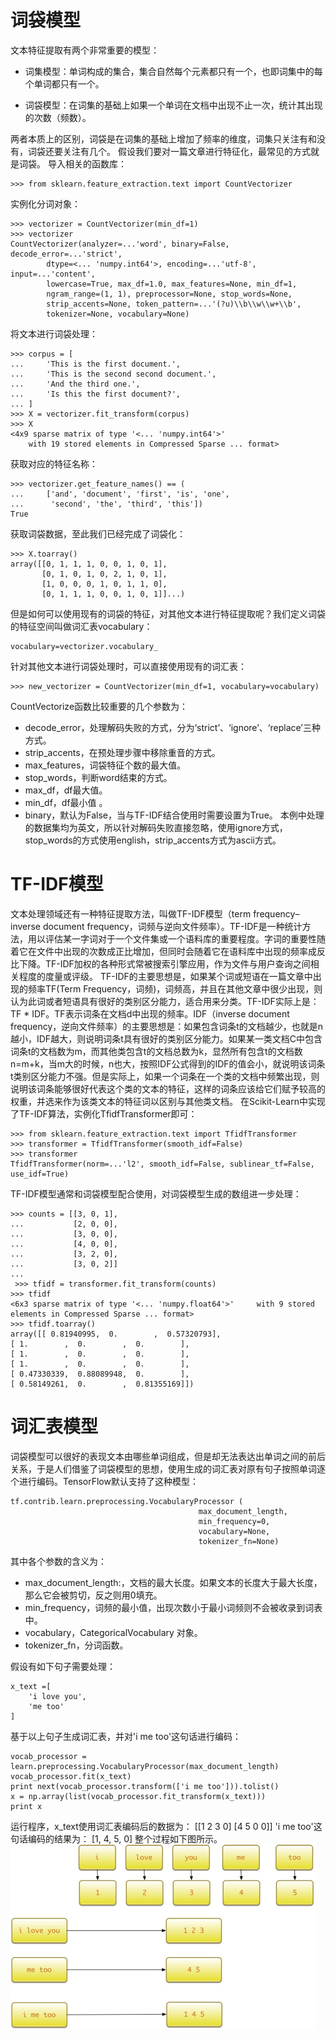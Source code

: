 # 词袋模型
文本特征提取有两个非常重要的模型：

- 词集模型：单词构成的集合，集合自然每个元素都只有一个，也即词集中的每个单词都只有一个。

- 词袋模型：在词集的基础上如果一个单词在文档中出现不止一次，统计其出现的次数（频数）。

两者本质上的区别，词袋是在词集的基础上增加了频率的维度，词集只关注有和没有，词袋还要关注有几个。
假设我们要对一篇文章进行特征化，最常见的方式就是词袋。
导入相关的函数库：

    >>> from sklearn.feature_extraction.text import CountVectorizer

实例化分词对象：

    >>> vectorizer = CountVectorizer(min_df=1)
    >>> vectorizer                    
    CountVectorizer(analyzer=...'word', binary=False, decode_error=...'strict',
            dtype=<... 'numpy.int64'>, encoding=...'utf-8', input=...'content',
            lowercase=True, max_df=1.0, max_features=None, min_df=1,
            ngram_range=(1, 1), preprocessor=None, stop_words=None,
            strip_accents=None, token_pattern=...'(?u)\\b\\w\\w+\\b',
            tokenizer=None, vocabulary=None)
            
将文本进行词袋处理：

    >>> corpus = [
    ...     'This is the first document.',
    ...     'This is the second second document.',
    ...     'And the third one.',
    ...     'Is this the first document?',
    ... ]
    >>> X = vectorizer.fit_transform(corpus)
    >>> X                             
    <4x9 sparse matrix of type '<... 'numpy.int64'>'
        with 19 stored elements in Compressed Sparse ... format>
        
获取对应的特征名称：

    >>> vectorizer.get_feature_names() == (
    ...     ['and', 'document', 'first', 'is', 'one',
    ...      'second', 'the', 'third', 'this'])
    True
    
获取词袋数据，至此我们已经完成了词袋化：

    >>> X.toarray()          
    array([[0, 1, 1, 1, 0, 0, 1, 0, 1],
           [0, 1, 0, 1, 0, 2, 1, 0, 1],
           [1, 0, 0, 0, 1, 0, 1, 1, 0],
           [0, 1, 1, 1, 0, 0, 1, 0, 1]]...)

但是如何可以使用现有的词袋的特征，对其他文本进行特征提取呢？我们定义词袋的特征空间叫做词汇表vocabulary：

    vocabulary=vectorizer.vocabulary_
    
针对其他文本进行词袋处理时，可以直接使用现有的词汇表：

    >>> new_vectorizer = CountVectorizer(min_df=1, vocabulary=vocabulary)
    
CountVectorize函数比较重要的几个参数为：

- decode_error，处理解码失败的方式，分为‘strict’、‘ignore’、‘replace’三种方式。
- strip_accents，在预处理步骤中移除重音的方式。
- max_features，词袋特征个数的最大值。
- stop_words，判断word结束的方式。
- max_df，df最大值。
- min_df，df最小值 。
- binary，默认为False，当与TF-IDF结合使用时需要设置为True。
本例中处理的数据集均为英文，所以针对解码失败直接忽略，使用ignore方式，stop_words的方式使用english，strip_accents方式为ascii方式。

# TF-IDF模型
文本处理领域还有一种特征提取方法，叫做TF-IDF模型（term frequency–inverse document frequency，词频与逆向文件频率）。TF-IDF是一种统计方法，用以评估某一字词对于一个文件集或一个语料库的重要程度。字词的重要性随着它在文件中出现的次数成正比增加，但同时会随着它在语料库中出现的频率成反比下降。TF-IDF加权的各种形式常被搜索引擎应用，作为文件与用户查询之间相关程度的度量或评级。
TF-IDF的主要思想是，如果某个词或短语在一篇文章中出现的频率TF(Term Frequency，词频)，词频高，并且在其他文章中很少出现，则认为此词或者短语具有很好的类别区分能力，适合用来分类。TF-IDF实际上是：TF * IDF。TF表示词条在文档d中出现的频率。IDF（inverse document frequency，逆向文件频率）的主要思想是：如果包含词条t的文档越少，也就是n越小，IDF越大，则说明词条t具有很好的类别区分能力。如果某一类文档C中包含词条t的文档数为m，而其他类包含t的文档总数为k，显然所有包含t的文档数n=m+k，当m大的时候，n也大，按照IDF公式得到的IDF的值会小，就说明该词条t类别区分能力不强。但是实际上，如果一个词条在一个类的文档中频繁出现，则说明该词条能够很好代表这个类的文本的特征，这样的词条应该给它们赋予较高的权重，并选来作为该类文本的特征词以区别与其他类文档。
在Scikit-Learn中实现了TF-IDF算法，实例化TfidfTransformer即可：

    >>> from sklearn.feature_extraction.text import TfidfTransformer
    >>> transformer = TfidfTransformer(smooth_idf=False)
    >>> transformer    
    TfidfTransformer(norm=...'l2', smooth_idf=False, sublinear_tf=False, use_idf=True)
TF-IDF模型通常和词袋模型配合使用，对词袋模型生成的数组进一步处理：

    >>> counts = [[3, 0, 1],
    ...           [2, 0, 0],
    ...           [3, 0, 0],
    ...           [4, 0, 0],
    ...           [3, 2, 0],
    ...           [3, 0, 2]]
    ...
     >>> tfidf = transformer.fit_transform(counts)
    >>> tfidf                         
    <6x3 sparse matrix of type '<... 'numpy.float64'>'     with 9 stored elements in Compressed Sparse ... format> 
    >>> tfidf.toarray()                         
    array([[ 0.81940995,  0.        ,  0.57320793],       
    [ 1.        ,  0.        ,  0.        ],      
    [ 1.        ,  0.        ,  0.        ],  
    [ 1.        ,  0.        ,  0.        ],       
    [ 0.47330339,  0.88089948,  0.        ],       
    [ 0.58149261,  0.        ,  0.81355169]])

# 词汇表模型
词袋模型可以很好的表现文本由哪些单词组成，但是却无法表达出单词之间的前后关系，于是人们借鉴了词袋模型的思想，使用生成的词汇表对原有句子按照单词逐个进行编码。TensorFlow默认支持了这种模型：

    tf.contrib.learn.preprocessing.VocabularyProcessor (
                                              max_document_length,    
                                              min_frequency=0,
                                              vocabulary=None,
                                              tokenizer_fn=None)
其中各个参数的含义为：

- max_document_length:，文档的最大长度。如果文本的长度大于最大长度，那么它会被剪切，反之则用0填充。
- min_frequency，词频的最小值，出现次数小于最小词频则不会被收录到词表中。
- vocabulary，CategoricalVocabulary 对象。
- tokenizer_fn，分词函数。

假设有如下句子需要处理：

    x_text =[
        'i love you',
        'me too'
    ]

基于以上句子生成词汇表，并对'i me too'这句话进行编码：

    vocab_processor = learn.preprocessing.VocabularyProcessor(max_document_length)
    vocab_processor.fit(x_text)
    print next(vocab_processor.transform(['i me too'])).tolist()
    x = np.array(list(vocab_processor.fit_transform(x_text)))
    print x
    
运行程序，x_text使用词汇表编码后的数据为：
 [[1 2 3 0]
 [4 5 0 0]]
'i me too'这句话编码的结果为：
[1, 4, 5, 0]
整个过程如下图所示。
![image](picture/词袋模型和TFIDF模型-图1.png)
